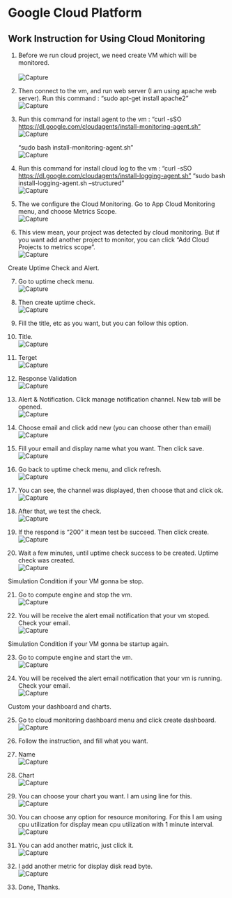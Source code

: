 # Google Cloud Platform

## Work Instruction for Using Cloud Monitoring

1. Before we run cloud project, we need create VM which will be monitored.  
<br> ![Capture](Material/1.png) <br>

2. Then connect to the vm, and run web server (I am using apache web server).
   Run this command :
   “sudo apt-get install apache2”
<br> ![Capture](Material/2.png) <br>

3. Run this command for install agent to the vm :
   “curl -sSO https://dl.google.com/cloudagents/install-monitoring-agent.sh”
<br> ![Capture](Material/3.png) <br>

   “sudo bash install-monitoring-agent.sh”
<br> ![Capture](Material/4.png) <br>

4. Run this command for install cloud log to the vm :
   “curl -sSO https://dl.google.com/cloudagents/install-logging-agent.sh”
   “sudo bash install-logging-agent.sh –structured”
<br> ![Capture](Material/5.png) <br>

5. The we configure the Cloud Monitoring.
   Go to App Cloud Monitoring menu, and choose Metrics Scope. 
<br> ![Capture](Material/6.png) <br>

6. This view mean, your project was detected by cloud monitoring. But if you want add another project to monitor, you can click “Add Cloud Projects to metrics scope”.
<br> ![Capture](Material/7.png) <br>

Create Uptime Check and Alert.

7. Go to uptime check menu.
<br> ![Capture](Material/8.png) <br>

8. Then create uptime check.
<br> ![Capture](Material/9.png) <br>

9. Fill the title, etc as you want, but you can follow this option.

10. Title.
<br> ![Capture](Material/10.png) <br>

11. Terget
<br> ![Capture](Material/11.png) <br>

12. Response Validation
<br> ![Capture](Material/12.png) <br>

13. Alert & Notification. 
    Click manage notification channel. New tab will be opened.
 <br> ![Capture](Material/13.png) <br>

14. Choose email and click add new (you can choose other than email)
 <br> ![Capture](Material/14.png) <br>

15. Fill your email and display name what you want. Then click save.
<br> ![Capture](Material/15.png) <br>

16. Go back to uptime check menu, and click refresh.
<br> ![Capture](Material/16.png) <br>

17. You can see, the channel was displayed, then choose that and click ok.
<br> ![Capture](Material/17.png) <br>

18. After that, we test the check.
<br> ![Capture](Material/18.png) <br>

19. If the respond is “200” it mean test be succeed. Then click create.
<br> ![Capture](Material/19.png) <br>

20. Wait a few minutes, until uptime check success to be created. Uptime check was created.
<br> ![Capture](Material/20.png) <br>

Simulation Condition if your VM gonna be stop.

21. Go to compute engine and stop the vm.
<br> ![Capture](Material/21.png) <br>

22. You will be receive the alert email notification that your vm stoped. Check your email.
<br> ![Capture](Material/22.png) <br>

Simulation Condition if your VM gonna be startup again.

23. Go to compute engine and start the vm.
<br> ![Capture](Material/23.png) <br>

24. You will be received the alert email notification that your vm is running. Check your email.
<br> ![Capture](Material/24.png) <br>

Custom your dashboard and charts.

25. Go to cloud monitoring dashboard menu and click create dashboard.
<br> ![Capture](Material/25.png) <br>

26. Follow the instruction, and fill what you want.

27. Name
<br> ![Capture](Material/26.png) <br>

28. Chart
<br> ![Capture](Material/27.png) <br>

29. You can choose your chart you want. I am using line for this.
<br> ![Capture](Material/28.png) <br>

30. You can choose any option for resource monitoring. For this I am using cpu utilization for display mean cpu utilization with 1 minute interval.
<br> ![Capture](Material/29.png) <br>

31. You can add another matric, just click it.
<br> ![Capture](Material/30.png) <br>

32. I add another metric for display disk read byte.
<br> ![Capture](Material/31.png) <br>

33. Done, Thanks.
